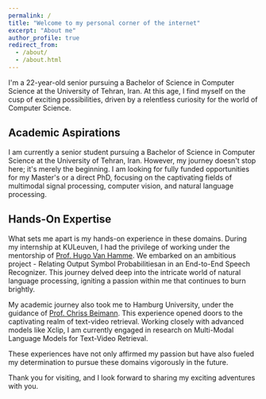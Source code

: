 ```yaml
---
permalink: /
title: "Welcome to my personal corner of the internet"
excerpt: "About me"
author_profile: true
redirect_from: 
  - /about/
  - /about.html
---
```


I'm a 22-year-old senior pursuing a Bachelor of Science in Computer Science at the University of Tehran, Iran. At this age, I find myself on the cusp of exciting possibilities, driven by a relentless curiosity for the world of Computer Science. 

## Academic Aspirations

I am currently a senior student pursuing a Bachelor of Science in Computer Science at the University of Tehran, Iran. However, my journey doesn't stop here; it's merely the beginning. I am looking for fully funded opportunities for my Master's or a direct PhD, focusing on the captivating fields of multimodal signal processing, computer vision, and natural language processing.

## Hands-On Expertise

What sets me apart is my hands-on experience in these domains. During my internship at KULeuven, I had the privilege of working under the mentorship of [Prof. Hugo Van Hamme](https://www.kuleuven.be/wieiswie/en/person/00040707). We embarked on an ambitious project - Relating Output Symbol Probabilitiesan in an End-to-End Speech Recognizer. This journey delved deep into the intricate world of natural language processing, igniting a passion within me that continues to burn brightly.

My academic journey also took me to Hamburg University, under the guidance of [Prof. Chriss Beimann](https://www.inf.uni-hamburg.de/en/inst/ab/lt/people/chris-biemann.html). This experience opened doors to the captivating realm of text-video retrieval. Working closely with advanced models like Xclip, I am currently engaged in research on Multi-Modal Language Models for Text-Video Retrieval.

These experiences have not only affirmed my passion but have also fueled my determination to pursue these domains vigorously in the future.

Thank you for visiting, and I look forward to sharing my exciting adventures with you.

